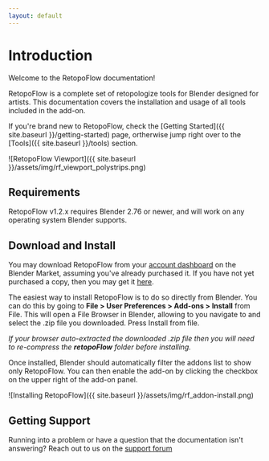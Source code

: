 ```yaml
---
layout: default
---
```


# Introduction

Welcome to the RetopoFlow documentation!

RetopoFlow is a complete set of retopologize tools for Blender designed for artists. This documentation covers the installation and usage of all tools included in the add-on.

If you're brand new to RetopoFlow, check the [Getting Started]({{ site.baseurl }}/getting-started) page, ortherwise jump right over to the [Tools]({{ site.baseurl }}/tools) section.

![RetopoFlow Viewport]({{ site.baseurl }}/assets/img/rf_viewport_polystrips.png)

## Requirements
RetopoFlow v1.2.x requires Blender 2.76 or newer, and will work on any operating system Blender supports.

## Download and Install
You may download RetopoFlow from your [account dashboard](https://cgcookiemarkets.com/customer-dashboard/?task=download) on the Blender Market, assuming you've already purchased it. If you have not yet purchased a copy, then you may get it [here](https://cgcookiemarkets.com/all-products/retopoflow/).

The easiest way to install RetopoFlow is to do so directly from Blender. You can do this by going to **File > User Preferences > Add-ons > Install** from File. This will open a File Browser in Blender, allowing to you navigate to and select the .zip file you downloaded. Press Install from file.

*If your browser auto-extracted the downloaded .zip file then you will need to re-compress the **retopoFlow** folder before installing.*

Once installed, Blender should automatically filter the addons list to show only RetopoFlow. You can then enable the add-on by clicking the checkbox on the upper right of the add-on panel.

![Installing RetopoFlow]({{ site.baseurl }}/assets/img/rf_addon-install.png)

## Getting Support
Running into a problem or have a question that the documentation isn't answering? Reach out to us on the [support forum](https://cgcookiemarkets.com/all-products/retopoflow/?view=support)
